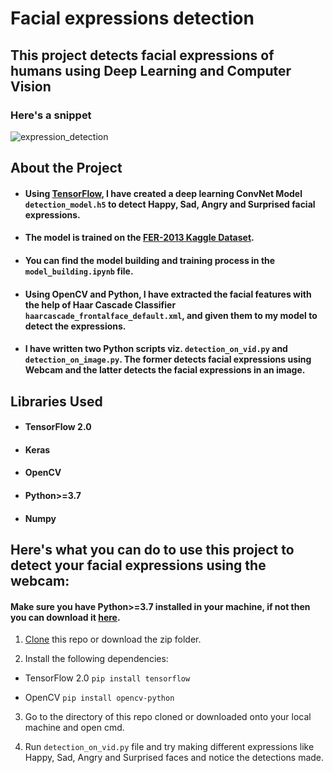 # Facial expressions detection
## This project detects facial expressions of humans using Deep Learning and Computer Vision

### Here's a snippet

![expression_detection](https://user-images.githubusercontent.com/61016383/94587769-afa85680-02a0-11eb-897f-ffe8d88becbe.gif)

## About the Project
  
  - #### Using [TensorFlow](https://www.tensorflow.org/), I have created a deep learning ConvNet Model `detection_model.h5` to detect Happy, Sad, Angry and Surprised facial expressions.
  
  
  - #### The model is trained on the [FER-2013 Kaggle Dataset](https://www.kaggle.com/msambare/fer2013).
  
  
  - #### You can find the model building and training process in the `model_building.ipynb` file.
  
  
  - #### Using OpenCV and Python, I have extracted the facial features with the help of Haar Cascade Classifier `haarcascade_frontalface_default.xml`, and given them to my model to detect the expressions.
  
  
  - #### I have written two Python scripts viz. `detection_on_vid.py` and `detection_on_image.py`. The former detects facial expressions using Webcam and the latter detects the    facial expressions in an image. 
  
  
## Libraries Used

  - #### TensorFlow 2.0
  
  - #### Keras
  
  - #### OpenCV
  
  - #### Python>=3.7
  
  - #### Numpy
  
  
## Here's what you can do to use this project to detect your facial expressions using the webcam:
#### Make sure you have Python>=3.7 installed in your machine, if not then you can download it [here](https://www.python.org/).

  1. [Clone](https://docs.github.com/en/github/creating-cloning-and-archiving-repositories/cloning-a-repository) this repo or download the zip folder.
  
  2. Install the following dependencies:
    
   - TensorFlow 2.0 `pip install tensorflow`
     
   - OpenCV `pip install opencv-python`
    
  3. Go to the directory of this repo cloned or downloaded onto your local machine and open cmd.
  
  4. Run `detection_on_vid.py` file and try making different expressions like Happy, Sad, Angry and Surprised faces and notice the detections made. 

